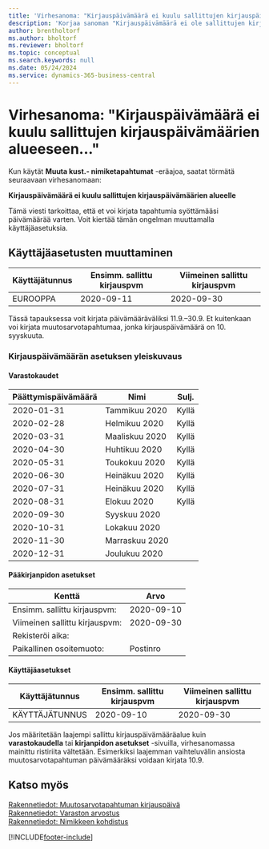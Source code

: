 ```yaml
---
title: 'Virhesanoma: "Kirjauspäivämäärä ei kuulu sallittujen kirjauspäivämäärien alueeseen"'
description: 'Korjaa sanoman "Kirjauspäivämäärä ei ole sallittujen kirjaus päivämäärien rajoissa" virheen, kun suoritat Muuta kust. - nimike tapahtumat -eräajoa.'
author: brentholtorf
ms.author: bholtorf
ms.reviewer: bholtorf
ms.topic: conceptual
ms.search.keywords: null
ms.date: 05/24/2024
ms.service: dynamics-365-business-central
---
```


# <a name="error-message-posting-date-is-not-within-your-range-of-allowed-posting-dates"></a>Virhesanoma: "Kirjauspäivämäärä ei kuulu sallittujen kirjauspäivämäärien alueeseen..."

Kun käytät **Muuta kust.- nimiketapahtumat** -eräajoa, saatat törmätä seuraavaan virhesanomaan:

**Kirjauspäivämäärä ei kuulu sallittujen kirjauspäivämäärien alueelle**

Tämä viesti tarkoittaa, että et voi kirjata tapahtumia syöttämääsi päivämäärää varten. Voit kiertää tämän ongelman muuttamalla käyttäjäasetuksia.

## <a name="change-the-user-setup"></a>Käyttäjäasetusten muuttaminen

|Käyttäjätunnus  |Ensimm. sallittu kirjauspvm  | Viimeinen sallittu kirjauspvm  |
|---------|---------|--------|
|EUROOPPA  |  2020-09-11      |2020-09-30      |

Tässä tapauksessa voit kirjata päivämääräväliksi 11.9.–30.9. Et kuitenkaan voi kirjata muutosarvotapahtumaa, jonka kirjauspäivämäärä on 10. syyskuuta.  

### <a name="overview-of-the-posting-date-setup"></a>Kirjauspäivämäärän asetuksen yleiskuvaus

#### <a name="inventory-periods"></a>Varastokaudet

|Päättymispäivämäärä  |Nimi  |Sulj.  |
|---------|---------|---------|
|2020-01-31     |Tammikuu 2020      |  Kyllä    |
|2020-02-28     |Helmikuu 2020     |  Kyllä    |
|2020-03-31     |Maaliskuu 2020        |  Kyllä    |
|2020-04-30     |Huhtikuu 2020        |  Kyllä    |
|2020-05-31     |Toukokuu 2020        |  Kyllä    |
|2020-06-30     |Heinäkuu 2020       |  Kyllä    |
|2020-07-31     |Heinäkuu 2020        |   Kyllä   |
|2020-08-31     |Elokuu 2020     |   Kyllä   |
|2020-09-30     |Syyskuu 2020  |         |
|2020-10-31     |Lokakuu 2020    |         |
|2020-11-30     |Marraskuu 2020   |         |
|2020-12-31     |Joulukuu 2020   |         |  

#### <a name="general-ledger-setup"></a>Pääkirjanpidon asetukset

|Kenttä|Arvo|
|---------|---------|
|Ensimm. sallittu kirjauspvm:  |  2020-09-10      |
|Viimeinen sallittu kirjauspvm:    |  2020-09-30      |
|Rekisteröi aika:       |         |
|Paikallinen osoitemuoto:|   Postinro      |  

#### <a name="user-setup"></a>Käyttäjäasetukset

|Käyttäjätunnus  |Ensimm. sallittu kirjauspvm  | Viimeinen sallittu kirjauspvm  |
|---------|---------|--------|
|KÄYTTÄJÄTUNNUS |  2020-09-10      |2020-09-30      |

Jos määritetään laajempi sallittu kirjauspäivämääräalue kuin **varastokaudella** tai **kirjanpidon asetukset** -sivuilla, virhesanomassa mainittu ristiriita vältetään. Esimerkiksi laajemman vaihteluvälin ansiosta muutosarvotapahtuman päivämääräksi voidaan kirjata 10.9.
  
## <a name="see-also"></a>Katso myös

[Rakennetiedot: Muutosarvotapahtuman kirjauspäivä](design-details-inventory-adjustment-value-entry-posting-date.md)  
[Rakennetiedot: Varaston arvostus](design-details-inventory-costing.md)  
[Rakennetiedot: Nimikkeen kohdistus](design-details-item-application.md)  

[!INCLUDE[footer-include](includes/footer-banner.md)]

